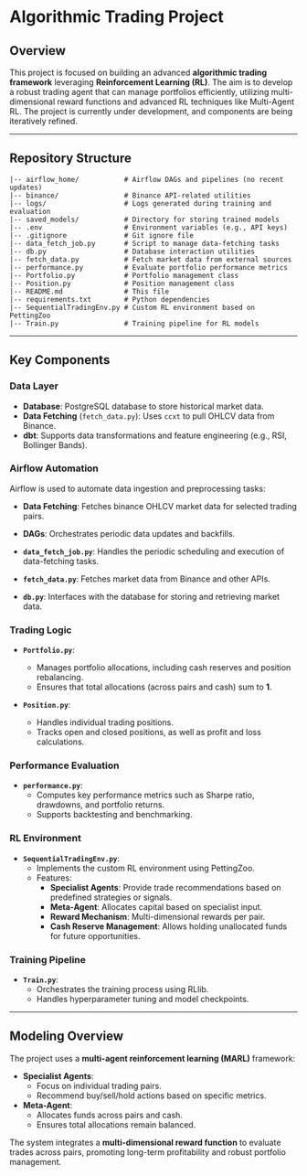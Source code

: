 # Algorithmic Trading Project

## Overview
This project is focused on building an advanced **algorithmic trading framework** leveraging **Reinforcement Learning (RL)**. The aim is to develop a robust trading agent that can manage portfolios efficiently, utilizing multi-dimensional reward functions and advanced RL techniques like Multi-Agent RL. The project is currently under development, and components are being iteratively refined.

---

## Repository Structure

```
|-- airflow_home/           # Airflow DAGs and pipelines (no recent updates)
|-- binance/                # Binance API-related utilities
|-- logs/                   # Logs generated during training and evaluation
|-- saved_models/           # Directory for storing trained models
|-- .env                    # Environment variables (e.g., API keys)
|-- .gitignore              # Git ignore file
|-- data_fetch_job.py       # Script to manage data-fetching tasks
|-- db.py                   # Database interaction utilities
|-- fetch_data.py           # Fetch market data from external sources
|-- performance.py          # Evaluate portfolio performance metrics
|-- Portfolio.py            # Portfolio management class
|-- Position.py             # Position management class
|-- README.md               # This file
|-- requirements.txt        # Python dependencies
|-- SequentialTradingEnv.py # Custom RL environment based on PettingZoo
|-- Train.py                # Training pipeline for RL models
```

---

## Key Components

### Data Layer
- **Database**: PostgreSQL database to store historical market data.
- **Data Fetching** (`fetch_data.py`): Uses `ccxt` to pull OHLCV data from Binance.
- **dbt**: Supports data transformations and feature engineering (e.g., RSI, Bollinger Bands).

### Airflow Automation
Airflow is used to automate data ingestion and preprocessing tasks:
- **Data Fetching**: Fetches binance OHLCV market data for selected trading pairs.
- **DAGs**: Orchestrates periodic data updates and backfills.

- **`data_fetch_job.py`**: Handles the periodic scheduling and execution of data-fetching tasks.
- **`fetch_data.py`**: Fetches market data from Binance and other APIs.
- **`db.py`**: Interfaces with the database for storing and retrieving market data.

### Trading Logic
- **`Portfolio.py`**:
  - Manages portfolio allocations, including cash reserves and position rebalancing.
  - Ensures that total allocations (across pairs and cash) sum to **1**.

- **`Position.py`**:
  - Handles individual trading positions.
  - Tracks open and closed positions, as well as profit and loss calculations.

### Performance Evaluation
- **`performance.py`**:
  - Computes key performance metrics such as Sharpe ratio, drawdowns, and portfolio returns.
  - Supports backtesting and benchmarking.

### RL Environment
- **`SequentialTradingEnv.py`**:
  - Implements the custom RL environment using PettingZoo.
  - Features:
    - **Specialist Agents**: Provide trade recommendations based on predefined strategies or signals.
    - **Meta-Agent**: Allocates capital based on specialist input.
    - **Reward Mechanism**: Multi-dimensional rewards per pair.
    - **Cash Reserve Management**: Allows holding unallocated funds for future opportunities.

### Training Pipeline
- **`Train.py`**:
  - Orchestrates the training process using RLlib.
  - Handles hyperparameter tuning and model checkpoints.

---

## Modeling Overview

The project uses a **multi-agent reinforcement learning (MARL)** framework:
- **Specialist Agents**:
  - Focus on individual trading pairs.
  - Recommend buy/sell/hold actions based on specific metrics.
- **Meta-Agent**:
  - Allocates funds across pairs and cash.
  - Ensures total allocations remain balanced.

The system integrates a **multi-dimensional reward function** to evaluate trades across pairs, promoting long-term profitability and robust portfolio management.
